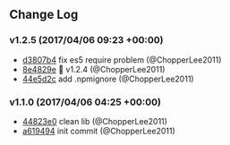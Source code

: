 ## Change Log

### v1.2.5 (2017/04/06 09:23 +00:00)
- [d3807b4](https://github.com/ChopperLee2011/loopback-rest-include-mixin/commit/d3807b467c646caa1986b4d09a44fbfa772b1e47) fix es5 require problem (@ChopperLee2011)
- [8e4829e](https://github.com/ChopperLee2011/loopback-rest-include-mixin/commit/8e4829ed3dd74d8fde5ebed5d4fa9e5837ee38ec) :rocket: v1.2.4 (@ChopperLee2011)
- [44e5d2c](https://github.com/ChopperLee2011/loopback-rest-include-mixin/commit/44e5d2c1027efd80f72d7940b0e714205c7dfb1b) add .npmignore (@ChopperLee2011)

### v1.1.0 (2017/04/06 04:25 +00:00)
- [44823e0](https://github.com/ChopperLee2011/loopback-rest-include-mixin/commit/44823e0839485feff31267bbccd3219fd810f43c) clean lib (@ChopperLee2011)
- [a619494](https://github.com/ChopperLee2011/loopback-rest-include-mixin/commit/a61949479c55f5d5beb483e98891238d387d849f) init commit (@ChopperLee2011)